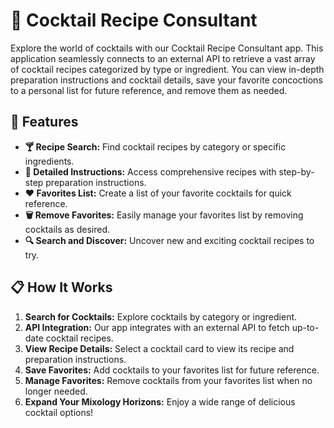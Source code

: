 # 🍹 Cocktail Recipe Consultant

Explore the world of cocktails with our Cocktail Recipe Consultant app. This application seamlessly connects to an external API to retrieve a vast array of cocktail recipes categorized by type or ingredient. You can view in-depth preparation instructions and cocktail details, save your favorite concoctions to a personal list for future reference, and remove them as needed.

## 🚀 Features

- **🍸 Recipe Search:** Find cocktail recipes by category or specific ingredients.
- **📖 Detailed Instructions:** Access comprehensive recipes with step-by-step preparation instructions.
- **❤️ Favorites List:** Create a list of your favorite cocktails for quick reference.
- **🗑️ Remove Favorites:** Easily manage your favorites list by removing cocktails as desired.
- **🔍 Search and Discover:** Uncover new and exciting cocktail recipes to try.

## 📋 How It Works

1. **Search for Cocktails:** Explore cocktails by category or ingredient.
2. **API Integration:** Our app integrates with an external API to fetch up-to-date cocktail recipes.
3. **View Recipe Details:** Select a cocktail card to view its recipe and preparation instructions.
4. **Save Favorites:** Add cocktails to your favorites list for future reference.
5. **Manage Favorites:** Remove cocktails from your favorites list when no longer needed.
6. **Expand Your Mixology Horizons:** Enjoy a wide range of delicious cocktail options!

